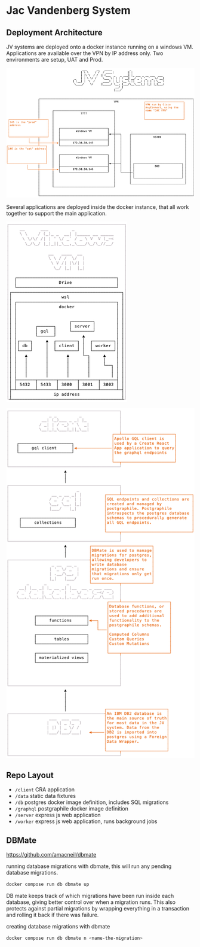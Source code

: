 # Jac Vandenberg System

## Deployment Architecture

JV systems are deployed onto a docker instance running on a windows VM.
Applications are available over the VPN by IP address only.
Two environments are setup, UAT and Prod.

![system architecture](docs/jv-systems-architecture.png)

Several applications are deployed inside the docker instance, that all work together to support the main application.

![docker setup](docs/jv-systems-docker-applications.png)

![data flow](docs/jv-systems-data-flow.png)

## Repo Layout

* `/client` CRA application
* `/data` static data fixtures
* `/db` postgres docker image definition, includes SQL migrations
* `/graphql` postgraphile docker image definition
* `/server` express js web application
* `/worker` express js web application, runs background jobs

## DBMate

https://github.com/amacneil/dbmate

running database migrations with dbmate, this will run any pending database migrations.

```bash
docker compose run db dbmate up
```
DB mate keeps track of which migrations have been run inside each database, giving better
control over when a migration runs. This also protects against partial migrations by
wrapping everything in a transaction and rolling it back if there was failure.


creating database migrations with dbmate

```bash
docker compose run db dbmate n <name-the-migration>
```